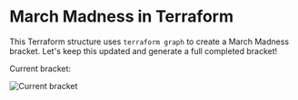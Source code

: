# March Madness in Terraform

This Terraform structure uses `terraform graph` to create a March Madness bracket. Let's keep this updated and generate a full completed bracket!

Current bracket:

![Current bracket]("./bracket.png")
